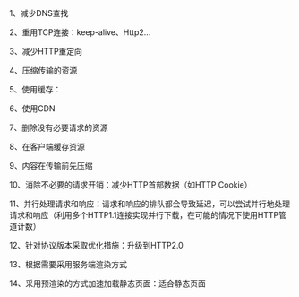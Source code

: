 1、减少DNS查找

2、重用TCP连接：keep-alive、Http2...

3、减少HTTP重定向

4、压缩传输的资源

5、使用缓存：

6、使用CDN

7、删除没有必要请求的资源

8、在客户端缓存资源

9、内容在传输前先压缩

10、消除不必要的请求开销：减少HTTP首部数据（如HTTP Cookie）

11、并行处理请求和响应：请求和响应的排队都会导致延迟，可以尝试并行地处理请求和响应（利用多个HTTP1.1连接实现并行下载，在可能的情况下使用HTTP管道计数）

12、针对协议版本采取优化措施：升级到HTTP2.0

13、根据需要采用服务端渲染方式

14、采用预渲染的方式加速加载静态页面：适合静态页面

